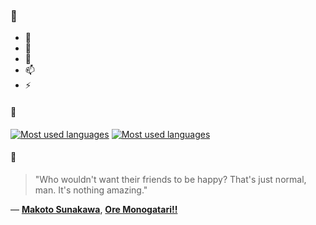 ### 👋

- 🔭
- 🌱
- 💬
- 📫
- ⚡

#### 🧏

[![Most used languages](https://github-readme-stats-aynah.vercel.app/api/top-langs/?username=aynh&theme=solarized-dark&langs_count=6&layout=compact&hide_title=true)](https://github.com/anuraghazra/github-readme-stats#gh-dark-mode-only)
[![Most used languages](https://github-readme-stats-aynah.vercel.app/api/top-langs/?username=aynh&theme=solarized-light&langs_count=6&layout=compact&hide_title=true)](https://github.com/anuraghazra/github-readme-stats#gh-light-mode-only)

#### 💬

> "Who wouldn't want their friends to be happy? That's just normal, man. It's nothing amazing."

&mdash; [**Makoto Sunakawa**](https://myanimelist.net/character.php?q=Makoto%20Sunakawa&cat=character), [**Ore Monogatari!!**](https://myanimelist.net/search/all?q=Ore%20Monogatari!!&cat=all)
